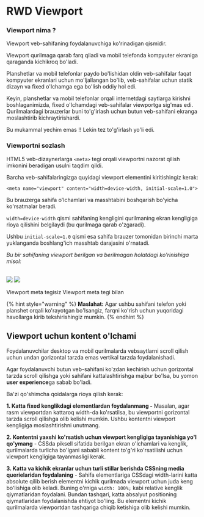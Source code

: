 # RWD Viewport

### Viewport nima ?

Viewport veb-sahifaning foydalanuvchiga ko'rinadigan qismidir.

Viewport qurilmaga qarab farq qiladi va mobil telefonda kompyuter ekraniga qaraganda kichikroq bo'ladi.

Planshetlar va mobil telefonlar paydo bo'lishidan oldin veb-sahifalar faqat kompyuter ekranlari uchun mo'ljallangan bo'lib, veb-sahifalar uchun statik dizayn va fixed o'lchamga ega bo'lish oddiy hol edi.

Keyin, planshetlar va mobil telefonlar orqali internetdagi saytlarga kirishni boshlaganimizda, fixed o'lchamdagi veb-sahifalar viewportga sig'mas edi. Qurilmalardagi brauzerlar buni to'g'irlash uchun butun veb-sahifani ekranga moslashtirib kichraytirishardi.

Bu mukammal yechim emas !! Lekin tez to'g'irlash yo'li edi.

### Viewportni sozlash

HTML5 veb-dizaynerlarga `<meta>` tegi orqali viewportni nazorat qilish imkonini beradigan usulni taqdim qildi.

Barcha veb-sahifalaringizga quyidagi viewport elementini kiritishingiz kerak:

```
<meta name="viewport" content="width=device-width, initial-scale=1.0">
```

Bu brauzerga sahifa o'lchamlari va masshtabini boshqarish bo'yicha ko'rsatmalar beradi.

`width=device-width` qismi sahifaning kengligini qurilmaning ekran kengligiga rioya qilishini belgilaydi (bu qurilmaga qarab o'zgaradi).

Ushbu `initial-scale=1.0` qismi esa sahifa brauzer tomonidan birinchi marta yuklanganda boshlang'ich masshtab darajasini o'rnatadi.

_Bu bir sahifaning viewport berilgan va berilmagan holatdagi ko'rinishiga misol:_

\
&#x20;                              [![](https://www.w3schools.com/css/img\_viewport1.png)](https://www-w3schools-com.translate.goog/css/example\_withoutviewport.htm?\_x\_tr\_sl=auto&\_x\_tr\_tl=uz&\_x\_tr\_hl=en&\_x\_tr\_pto=wapp)               ![](https://www.w3schools.com/css/img\_viewport2.png)

&#x20;                                   Viewport meta tegisiz                     Viewport meta tegi bilan

{% hint style="warning" %}
**Maslahat:** Agar ushbu sahifani telefon yoki planshet orqali ko'rayotgan bo'lsangiz, farqni ko'rish uchun yuqoridagi havollarga kirib tekshirishingiz mumkin.
{% endhint %}

## Viewport uchun kontent o'lchami

Foydalanuvchilar desktop va mobil qurilmalarda vebsaytlarni scroll qilish uchun undan gorizontal tarzda emas vertikal tarzda foydalanishadi.

Agar foydalanuvchi butun veb-sahifani ko'zdan kechirish uchun gorizontal tarzda scroll qilishga yoki sahifani kattalashtirishga majbur bo'lsa, bu yomon **user experience**ga sabab bo'ladi.

Ba'zi qo'shimcha qoidalarga rioya qilish kerak:

**1. Katta fixed kenglikdagi elementlardan foydalanmang -** Masalan, agar rasm viewportdan kattaroq width-da ko'rsatilsa, bu viewportni gorizontal tarzda scroll qilishga olib kelishi mumkin. Ushbu kontentni viewport kengligiga moslashtirishni unutmang.

**2. Kontentni yaxshi ko'rsatish uchun viewport kengligiga tayanishiga yo'l qo'ymang** - CSSda  piksell sifatida berilgan ekran o'lchamlari va kenglik, qurilmalarda turlicha bo'lgani sababli kontent to'g'ri ko'rsatilishi uchun viewport kengligiga tayanmasligi kerak.

**3. Katta va kichik ekranlar uchun turli stillar berishda CSSning media querielaridan foydalaning** - Sahifa elementlariga CSSdagi width-larini katta absolute qilib berish elementni kichik qurilmada viewport uchun juda keng boʻlishiga olib keladi. Buning o'rniga `width: 100%;` kabi relative kenglik qiymatlaridan foydalani. Bundan tashqari, katta absalyut positioning qiymatlaridan foydalanishda ehtiyot bo'ling. Bu elementni kichik qurilmalarda viewportdan tashqariga chiqib ketishiga olib kelishi mumkin.
